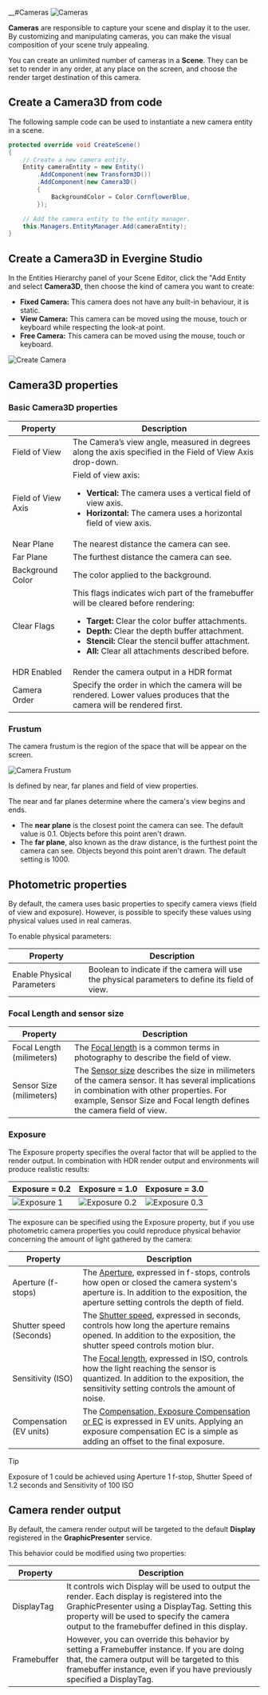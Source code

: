__#Cameras
![Cameras](images/cameras.jpg)

**Cameras** are responsible to capture your scene and display it to the user. By customizing and manipulating cameras, you can make the visual composition of your scene truly appealing.

You can create an unlimited number of cameras in a **Scene**. They can be set to render in any order, at any place on the screen, and choose the render target destination of this camera.

## Create a Camera3D from code
The following sample code can be used to instantiate a new camera entity in a scene.

```c#
protected override void CreateScene()
{
    // Create a new camera entity.
    Entity cameraEntity = new Entity()
        .AddComponent(new Transform3D())
        .AddComponent(new Camera3D()
        {
            BackgroundColor = Color.CornflowerBlue,
        });

    // Add the camera entity to the entity manager.
    this.Managers.EntityManager.Add(cameraEntity);
}
```

## Create a Camera3D in Evergine Studio
In the Entities Hierarchy panel of your Scene Editor, click the "Add Entity and select **Camera3D**, then choose the kind of camera you want to create:
* **Fixed Camera:** This camera does not have any built-in behaviour, it is static.
* **View Camera:** This camera can be moved using the mouse, touch or keyboard while respecting the look-at point.
* **Free Camera:** This camera can be moved using the mouse, touch or keyboard. 

![Create Camera](images/createFreeCamera.png)

## Camera3D properties

### Basic Camera3D properties

|Property           | Description |
|--------------------|-------------|
| Field of View | The Camera’s view angle, measured in degrees along the axis specified in the Field of View Axis drop-down.|
| Field of View Axis | Field of view axis: <ul><li>**Vertical:** The camera uses a vertical field of view axis.</li><li>**Horizontal:** The camera uses a horizontal field of view axis.</li></ul> |
| Near Plane | The nearest distance the camera can see.|
| Far Plane | The furthest distance the camera can see.|
| Background Color | The color applied to the background. |
| Clear Flags | This flags indicates wich part of the framebuffer will be cleared before rendering: <ul><li>**Target:** Clear the color buffer attachments.</li><li>**Depth:** Clear the depth buffer attachment.</li><li>**Stencil:** Clear the stencil buffer attachment.</li><li>**All:** Clear all attachments described before.</li></ul>|
| HDR Enabled | Render the camera output in a HDR format |
| Camera Order | Specify the order in which the camera will be rendered. Lower values produces that the camera will be rendered first.|

### Frustum
The camera frustum is the region of the space that will be appear on the screen.

![Camera Frustum](images/cameraFrustum.png)

Is defined by near, far planes and field of view properties.

The near and far planes determine where the camera's view begins and ends.
* The **near plane** is the closest point the camera can see. The default value is 0.1. Objects before this point aren't drawn.
* The **far plane**, also known as the draw distance, is the furthest point the camera can see. Objects beyond this point aren't drawn. The default setting is 1000.

## Photometric properties

By default, the camera uses basic properties to specify camera views (field of view and exposure). However, is possible to specify these values using physical values used in real cameras.

To enable physical parameters:

|Property           | Description |
|--------------------|-------------|
| Enable Physical Parameters | Boolean to indicate if the camera will use the physical parameters to define its field of view. |

### Focal Length and sensor size
|Property           | Description |
|--------------------|-------------|
| Focal Length (milimeters)| The [Focal length](https://en.wikipedia.org/wiki/Focal_length) is a common terms in photography to describe the field of view. |
| Sensor Size (milimeters)| The [Sensor size](https://en.wikipedia.org/wiki/Image_sensor_format) describes the size in milimeters of the camera sensor. It has several implications in combination with other properties. For example, Sensor Size and Focal length defines the camera field of view.|

### Exposure
The Exposure property specifies the overal factor that will be applied to the render output. In combination with HDR render output and environments will produce realistic results:

| Exposure = 0.2 | Exposure = 1.0 | Exposure = 3.0 | 
| --- | --- | --- |
| ![Exposure 1](images/CameraExposure0.2.png) | ![Exposure 0.2](images/CameraExposure1.png) | ![Exposure 0.3](images/CameraExposure3.png) |

The exposure can be specified using the Exposure property, but if you use photometric camera properties you could reproduce physical behavior concerning the amount of light gathered by the camera:

|Property           | Description |
|--------------------|-------------|
| Aperture (f-stops) | The [Aperture](https://en.wikipedia.org/wiki/Aperture), expressed in f-stops, controls how open or closed the camera system's aperture is. In addition to the exposition, the aperture setting controls the depth of field. |
| Shutter speed (Seconds) | The [Shutter speed](https://en.wikipedia.org/wiki/Shutter_speed), expressed in seconds, controls how long the aperture remains opened. In addition to the exposition, the shutter speed controls motion blur.  |
| Sensitivity (ISO) | The [Focal length](https://en.wikipedia.org/wiki/Focal_length), expressed in ISO, controls how the light reaching the sensor is quantized. In addition to the exposition, the sensitivity setting controls the amount of noise. |
| Compensation (EV units) | The [Compensation, Exposure Compensation or EC](https://en.wikipedia.org/wiki/Exposure_compensation) is expressed in EV units. Applying an exposure compensation EC is a simple as adding an offset to the final exposure.  |

> [!Tip]
> Exposure of 1 could be achieved using Aperture 1 f-stop, Shutter Speed of 1.2 seconds and Sensitivity of 100 ISO

## Camera render output

By default, the camera render output will be targeted to the default **Display** registered in the **GraphicPresenter** service.

This behavior could be modified using two properties:

|Property           | Description |
|--------------------|-------------|
| DisplayTag | It controls wich Display will be used to output the render. Each display is registered into the GraphicPresenter using a DisplayTag. Setting this property will be used to specify the camera output to the framebuffer defined in this display. |
| Framebuffer | However, you can override this behavior by setting a Framebuffer instance. If you are doing that, the camera output will be targeted to this framebuffer instance, even if you have previously specified a DisplayTag. | 